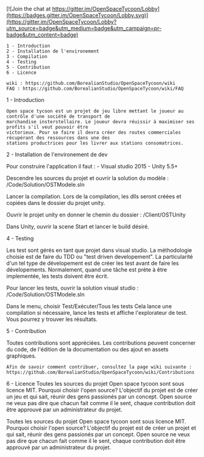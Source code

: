 [![Join the chat at https://gitter.im/OpenSpaceTycoon/Lobby](https://badges.gitter.im/OpenSpaceTycoon/Lobby.svg)](https://gitter.im/OpenSpaceTycoon/Lobby?utm_source=badge&utm_medium=badge&utm_campaign=pr-badge&utm_content=badge)

    1 - Introduction
    2 - Installation de l'environement
    3 - Compilation
	4 - Testing
    5 - Contribution
    6 - Licence

	wiki : https://github.com/BorealianStudio/OpenSpaceTycoon/wiki
	FAQ : https://github.com/BorealianStudio/OpenSpaceTycoon/wiki/FAQ
	
1 - Introduction
	
	Open space tycoon est un projet de jeu libre mettant le joueur au contrôle d'une société de transport de
	marchandise	insterstellaire. Le joueur devra réuissir à maximiser ses profits s'il veut pouvoir être 
	victorieux. Pour se faire il devra créer des routes commerciales récupérant des ressources dans une des
	stations productrices pour les livrer aux stations consomatrices.	
	
2 - Installation de l'environement de dev

Pour construire l'application il faut : 
	- Visual studio 2015
	- Unity 5.5+
		
Descendre les sources du projet et ouvrir la solution du modèle :
	/Code/Solution/OSTModele.sln
		
Lancer la compilation. Lors de la compilation, les dlls seront créées et copiées dans le dossier du projet unity.

Ouvrir le projet unity en donner le chemin du dossier : 
	/Client/OSTUnity
		
Dans Unity, ouvrir la scene Start et lancer le build désiré.

4 - Testing

Les test sont gérés en tant que projet dans visual studio. La méthodologie choisie est de faire du TDD ou 
"test driven developement". La particularité d'un tel type de dévelopement est de créer les test avant de faire
les dévelopements. Normalement, quand une tâche est prète à être implementée, les tests doivent être écrit.

Pour lancer les tests, ouvrir la solution visual studio : 
	/Code/Solution/OSTModele.sln
		
Dans le menu, choisir Test/Exécuter/Tous les tests
Cela lance une compilation si nécessaire, lance les tests et affiche l'explorateur de test. Vous pourrez y trouver les résultats.

5 - Contribution

Toutes contributions sont appréciées. Les contributions peuvent concerner du code, de l'édition de la 
documentation ou des ajout en assets graphiques.
	
	Afin de savoir comment contribuer, consultez la page wiki suivante : 
	https://github.com/BorealianStudio/OpenSpaceTycoon/wiki/Contributions

6 - Licence
	Toutes les sources du projet Open space tycoon sont sous licence MIT. 
	Pourquoi choisir l'open source? L'objectif du projet est de créer un jeu et qui sait, réunir des gens passionés
	par un concept. Open source ne veux pas dire que chacun fait comme il le sent, chaque contribution doit être 
	approuvé par un administrateur du projet.

Toutes les sources du projet Open space tycoon sont sous licence MIT. Pourquoi choisir l'open source? L'objectif du
projet est de créer un projet et qui sait, réunir des gens passionés par un concept. Open source ne veux pas dire
que chacun fait comme il le sent, chaque contribution doit être approuvé par un administrateur du projet.

	
	